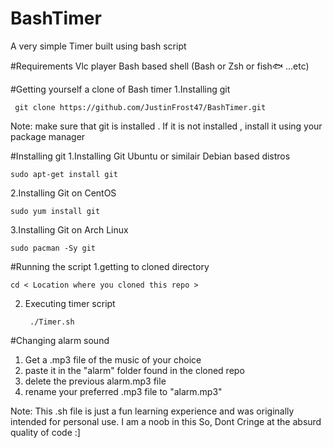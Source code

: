 # BashTimer
A very simple Timer built using bash script

#Requirements
Vlc player
Bash based shell (Bash or Zsh or fish🐟 ...etc)

#Getting yourself a clone of Bash timer
1.Installing git
     
     git clone https://github.com/JustinFrost47/BashTimer.git

Note: make sure that git is installed . If it is not installed , install it using your package manager
    
   #Installing git
  1.Installing Git Ubuntu or  similair Debian based distros
  
    sudo apt-get install git
    
  2.Installing Git on CentOS
  
    sudo yum install git
    
  3.Installing Git on Arch Linux
  
    sudo pacman -Sy git


#Running the script
1.getting to cloned directory
        
    cd < Location where you cloned this repo >

2. Executing timer script   
        
        ./Timer.sh  
  
#Changing alarm sound
1. Get a .mp3 file of the music of your choice
2. paste it in the "alarm" folder found in the cloned repo
3. delete the previous alarm.mp3 file
4. rename your preferred .mp3 file to "alarm.mp3"
  
  
Note: This .sh file is just a fun learning experience and was originally intended for personal use. 
I am a noob in this So, Dont Cringe at the absurd quality of code :]
